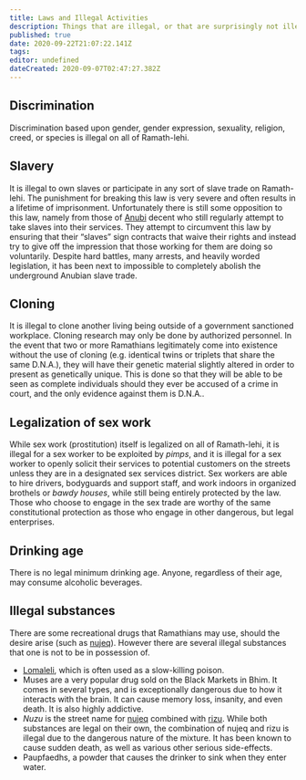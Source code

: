 ```yaml
---
title: Laws and Illegal Activities
description: Things that are illegal, or that are surprisingly not illegal.
published: true
date: 2020-09-22T21:07:22.141Z
tags: 
editor: undefined
dateCreated: 2020-09-07T02:47:27.382Z
---
```


## Discrimination

Discrimination based upon gender, gender expression, sexuality, religion, creed, or species is illegal on all of Ramath-lehi.

## Slavery

It is illegal to own slaves or participate in any sort of slave trade on Ramath-lehi. The punishment for breaking this law is very severe and often results in a lifetime of imprisonment. Unfortunately there is still some opposition to this law, namely from those of [Anubi](/species/anubi) decent who still regularly attempt to take slaves into their services. They attempt to circumvent this law by ensuring that their “slaves” sign contracts that waive their rights and instead try to give off the impression that those working for them are doing so voluntarily. Despite hard battles, many arrests, and heavily worded legislation, it has been next to impossible to completely abolish the underground Anubian slave trade.

## Cloning

It is illegal to clone another living being outside of a government sanctioned workplace. Cloning research may only be done by authorized personnel. In the event that two or more Ramathians legitimately come into existence without the use of cloning (e.g. identical twins or triplets that share the same D.N.A.), they will have their genetic material slightly altered in order to present as genetically unique. This is done so that they will be able to be seen as complete individuals should they ever be accused of a crime in court, and the only evidence against them is D.N.A..

## Legalization of sex work

While sex work (prostitution) itself is legalized on all of Ramath-lehi, it is illegal for a sex worker to be exploited by *pimps*, and it is illegal for a sex worker to openly solicit their services to potential customers on the streets unless they are in a designated sex services district. Sex workers are able to hire drivers, bodyguards and support staff, and work indoors in organized brothels or *bawdy houses*, while still being entirely protected by the law. Those who choose to engage in the sex trade are worthy of the same constitutional protection as those who engage in other dangerous, but legal enterprises.

## Drinking age

There is no legal minimum drinking age. Anyone, regardless of their age, may consume alcoholic beverages.

## Illegal substances

There are some recreational drugs that Ramathians may use, should the desire arise (such as [nujeq](/floras/nujeq)). However there are several illegal substances that one is not to be in possession of.

- [Lomaleli](/floras/lomaleli), which is often used as a slow-killing poison.
- Muses are a very popular drug sold on the Black Markets in Bhim. It comes in several types, and is exceptionally dangerous due to how it interacts with the brain. It can cause memory loss, insanity, and even death. It is also highly addictive.
- *Nuzu* is the street name for [nujeq](/floras/nujeq) combined with [rizu](/floras/rizu). While both substances are legal on their own, the combination of nujeq and rizu is illegal due to the dangerous nature of the mixture. It has been known to cause sudden death, as well as various other serious side-effects.
- Paupfaedhs, a powder that causes the drinker to sink when they enter water.
